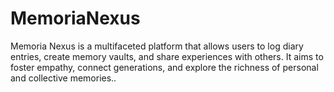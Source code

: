 # MemoriaNexus
Memoria Nexus is a multifaceted platform that allows users to log diary entries, create memory vaults, and share experiences with others. It aims to foster empathy, connect generations, and explore the richness of personal and collective memories..
